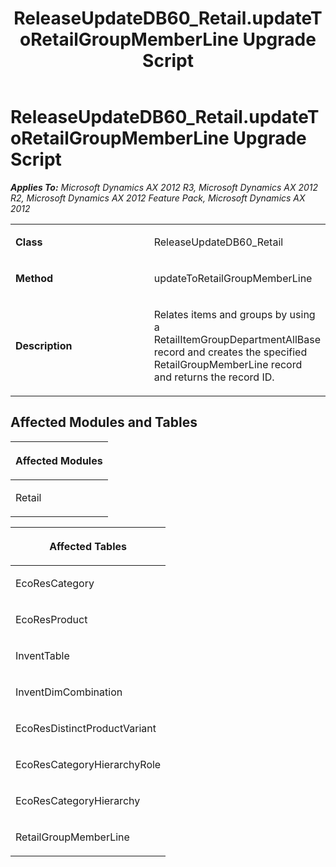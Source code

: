 ﻿---
title: ReleaseUpdateDB60_Retail.updateToRetailGroupMemberLine Upgrade Script
TOCTitle: ReleaseUpdateDB60_Retail.updateToRetailGroupMemberLine Upgrade Script
ms:assetid: f92e629f-49de-1a29-fe98-d1930d631b80
ms:mtpsurl: https://msdn.microsoft.com/en-us/library/JJ737644(v=AX.60)
ms:contentKeyID: 49712337
ms.date: 05/18/2015
mtps_version: v=AX.60
---

# ReleaseUpdateDB60\_Retail.updateToRetailGroupMemberLine Upgrade Script 


_**Applies To:** Microsoft Dynamics AX 2012 R3, Microsoft Dynamics AX 2012 R2, Microsoft Dynamics AX 2012 Feature Pack, Microsoft Dynamics AX 2012_

<table>
<colgroup>
<col style="width: 50%" />
<col style="width: 50%" />
</colgroup>
<tbody>
<tr class="odd">
<td><p><strong>Class</strong></p></td>
<td><p>ReleaseUpdateDB60_Retail</p></td>
</tr>
<tr class="even">
<td><p><strong>Method</strong></p></td>
<td><p>updateToRetailGroupMemberLine</p></td>
</tr>
<tr class="odd">
<td><p><strong>Description</strong></p></td>
<td><p>Relates items and groups by using a RetailItemGroupDepartmentAllBase record and creates the specified RetailGroupMemberLine record and returns the record ID.</p></td>
</tr>
</tbody>
</table>


## Affected Modules and Tables

<table>
<colgroup>
<col style="width: 100%" />
</colgroup>
<thead>
<tr class="header">
<th><p>Affected Modules</p></th>
</tr>
</thead>
<tbody>
<tr class="odd">
<td><p>Retail</p></td>
</tr>
</tbody>
</table>


<table>
<colgroup>
<col style="width: 100%" />
</colgroup>
<thead>
<tr class="header">
<th><p>Affected Tables</p></th>
</tr>
</thead>
<tbody>
<tr class="odd">
<td><p>EcoResCategory</p></td>
</tr>
<tr class="even">
<td><p>EcoResProduct</p></td>
</tr>
<tr class="odd">
<td><p>InventTable</p></td>
</tr>
<tr class="even">
<td><p>InventDimCombination</p></td>
</tr>
<tr class="odd">
<td><p>EcoResDistinctProductVariant</p></td>
</tr>
<tr class="even">
<td><p>EcoResCategoryHierarchyRole</p></td>
</tr>
<tr class="odd">
<td><p>EcoResCategoryHierarchy</p></td>
</tr>
<tr class="even">
<td><p>RetailGroupMemberLine</p></td>
</tr>
</tbody>
</table>

  


